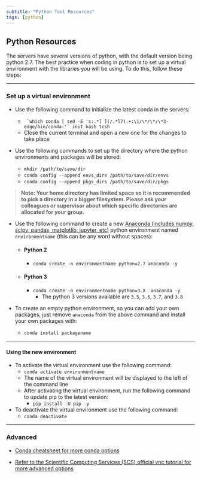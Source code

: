```yaml
---
subtitle: "Python Tool Resources"
tags: [python]
---
```


## Python Resources 

The servers have several versions of python, with the default version being python 2.7. The best practice when coding in python is to set up a virtual environment with the libraries you will be using. To do this, follow these steps:

---

### Set up a virtual environment

- Use the following command to initialize the latest conda in the servers:
  - `` `which conda | sed -E 's:.*[ ](/.*l7).+:\1/\*/\*/\*3-edge/bin/conda:'` init bash tcsh``
  - Close the current terminal and open a new one for the changes to take place

- Use the following commands to set up the directory where the python environments and packages will be stored:
  - `mkdir /path/to/save/dir`
  - `conda config --append envs_dirs /path/to/save/dir/envs`
  - `conda config --append pkgs_dirs /path/to/save/dir/pkgs`

> **Note: Your home directory has limited space so it is recommended to pick a directory in a bigger filesystem. Please ask your colleagues or supervisor about which specific directories are allocated for your group.**

- Use the following command to create a new [Anaconda (includes numpy, scipy, pandas, matplotlib, jupyter, etc)](https://www.anaconda.com/open-source) python environment named `environmentname` (this can be any word without spaces):

  - #### Python 2
    - `conda create -n environmentname python=2.7 anaconda -y`

  - #### Python 3
    - `conda create -n environmentname python=3.X  anaconda -y`
      - The python 3 versions available are `3.5`, `3.6`, `3.7`, and `3.8`

- To create an empty python environment, so you can add your own packages, just remove `anaconda` from the above command and install your own packages with:
  - `conda install packagename`

---

#### Using the new environment

- To activate the virtual environment use the following command:
  - `conda activate environmentname`
  - The name of the virtual environment will be displayed to the left of the command line
  - After activating the virtual environment, run the following command to update pip to the latest version:
    - `pip install -U pip -y`
- To deactivate the virtual environment use the following command:
  - `conda deactivate`

---

### Advanced

- [Conda cheatsheet for more conda options](/materials/conda-cheatsheet.pdf)

- [Refer to the Scientific Computing Services (SCS) official vnc tutorial for more advanced options](https://wiki.radiology.ucsf.edu/bin/view/SCS/Tutorials/PythonIntro/)
